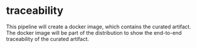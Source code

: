 # traceability

This pipeline will create a docker image, which contains the curated artifact. The docker image will be part of the distribution to show the end-to-end traceability of the curated artifact.
